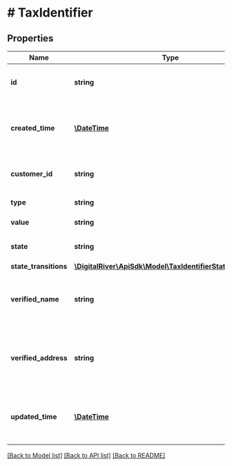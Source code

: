 # # TaxIdentifier

## Properties

Name | Type | Description | Notes
------------ | ------------- | ------------- | -------------
**id** | **string** | The identifier of the tax identifier. | [optional] [readonly] 
**created_time** | [**\DateTime**](\DateTime.md) | The time when the tax identifier was created. | [optional] [readonly] 
**customer_id** | **string** | The identifier of an existing customer. | [optional] 
**type** | **string** | Type of tax identifier. | [optional] [readonly] 
**value** | **string** | The tax identifier. | [optional] 
**state** | **string** | The verification state. | [optional] [readonly] 
**state_transitions** | [**\DigitalRiver\ApiSdk\Model\TaxIdentifierStateTransitions**](TaxIdentifierStateTransitions.md) |  | [optional] 
**verified_name** | **string** | The registered name of the customer with this tax identifier. | [optional] 
**verified_address** | **string** | The registered address of the customer with this tax identifier. | [optional] 
**updated_time** | [**\DateTime**](\DateTime.md) | The time when the tax identifier was updated. | [optional] [readonly] 

[[Back to Model list]](../../README.md#documentation-for-models) [[Back to API list]](../../README.md#documentation-for-api-endpoints) [[Back to README]](../../README.md)


